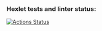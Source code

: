 ### Hexlet tests and linter status:
[![Actions Status](https://github.com/Skenzi/layout-designer-project-lvl1/workflows/hexlet-check/badge.svg)](https://github.com/Skenzi/layout-designer-project-lvl1/actions)